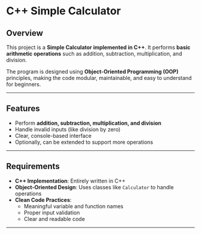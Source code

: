 # C++ Simple Calculator

## Overview
This project is a **Simple Calculator implemented in C++**. It performs **basic arithmetic operations** such as addition, subtraction, multiplication, and division.  

The program is designed using **Object-Oriented Programming (OOP)** principles, making the code modular, maintainable, and easy to understand for beginners.

---

## Features
- Perform **addition, subtraction, multiplication, and division**
- Handle invalid inputs (like division by zero)
- Clear, console-based interface
- Optionally, can be extended to support more operations

---

## Requirements
- **C++ Implementation**: Entirely written in C++
- **Object-Oriented Design**: Uses classes like `Calculator` to handle operations
- **Clean Code Practices**:  
  - Meaningful variable and function names  
  - Proper input validation  
  - Clear and readable code  

---
